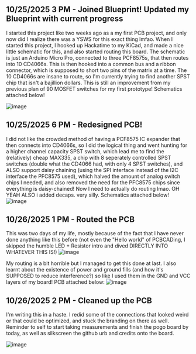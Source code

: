 <!--
  ===================    !!READ THIS NOTICE!!   ====================
  DO NOT edit this file manually. Your changes WILL BE OVERWRITTEN!
  This journal is auto generated and updated by Hack Club Blueprint.
  To edit this file, please edit your journal entries on Blueprint.
  ==================================================================
-->

## 10/25/2025 3 PM - Joined Blueprint! Updated my Blueprint with current progress  

I started this project like two weeks ago as a my first PCB project, and only now did I realize there was a YSWS for this exact thing lmfao.
When I started this project, I hooked up Hackatime to my KiCad, and made a nice little schematic for this, and also started routing this board. The schematic is just an Arduino Micro Pro, connected to three PCF8575s, that then routes into 10 CD4066s. This is then hooked into a common bus and a ribbon connector, which is supposed to short two pins of the matrix at a time. The 10 CD4066s are insane to route, so I'm currently trying to find another SPST chip that isn't a bajillion dollars. This is still an improvement from my previous plan of 90 MOSFET switches for my first prototype! Schematics attached below!


![image](https://blueprint.hackclub.com/user-attachments/blobs/proxy/eyJfcmFpbHMiOnsiZGF0YSI6NTM4MSwicHVyIjoiYmxvYl9pZCJ9fQ==--91e3e950a980b66c42beeb00ca3d6cb75f799812/image.png)


  

## 10/25/2025 6 PM - Redesigned PCB!  

I did not like the crowded method of having a PCF8575 IC expander that then connects into CD4066s, so I did the logical thing and went hunting for a higher channel capacity SPST switch, which lead me to find the (relatively) cheap MAX335, a chip with 8 seperately controlled SPST switches (double what the CD4066 had, with only 4 SPST switches), and ALSO support daisy chaining (using the SPI interface instead of the I2C interface the PFC8575 used), which halved the amount of analog switch chips I needed, and also removed the need for the PFC8575 chips since everything is daisy-chained! Now I need to actually do routing lmao.
OH YEAH ALSO i added decaps. very silly.
Schematics attached below!
![image](https://blueprint.hackclub.com/user-attachments/blobs/proxy/eyJfcmFpbHMiOnsiZGF0YSI6NTQxMiwicHVyIjoiYmxvYl9pZCJ9fQ==--69e1cc28a246cf1e50baa240e2d9e016fedfc953/image.png)
  

## 10/26/2025 1 PM - Routed the PCB  

This was two days of my life, mostly because of the fact that I have never done anything like this before (not even the "Hello world" of PCBCADing, I skipped the humble LED + Resistor intro and dived DIRECTLY INTO WHATEVER THIS IS!)
![image](https://blueprint.hackclub.com/user-attachments/blobs/proxy/eyJfcmFpbHMiOnsiZGF0YSI6NTYzMCwicHVyIjoiYmxvYl9pZCJ9fQ==--c8a34838a62289a7798358e25650596cbfd47e8d/image.png)

My routing is a bit horrible but I managed to get this done at last. I also learnt about the existence of power and ground fills (and how it's SUPPOSED to reduce interference?) so like I used them in the GND and VCC layers of my board!
PCB attached below:
![image](https://blueprint.hackclub.com/user-attachments/blobs/proxy/eyJfcmFpbHMiOnsiZGF0YSI6NTYyOSwicHVyIjoiYmxvYl9pZCJ9fQ==--55377d3bb6b8f6b9268645b095ffd4359dd29f18/image.png)
  

## 10/26/2025 2 PM - Cleaned up the PCB  

I'm writing this in a haste. I redid some of the connections that looked weird or that could be optimized, and stuck the branding on there as well. Reminder to self to start taking measurements and finish the pogo board by today, as well as silkscreen the github urb and credits onto the board.

![image](https://blueprint.hackclub.com/user-attachments/blobs/proxy/eyJfcmFpbHMiOnsiZGF0YSI6NTY0MywicHVyIjoiYmxvYl9pZCJ9fQ==--c4b839e30c52b653426120e5bf018aba712536d5/image.png)
  

